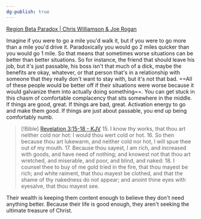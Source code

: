```yaml
---
dg-publish: true
---
```


[Region Beta Paradox | Chris Williamson & Joe Rogan](https://www.youtube.com/shorts/d5c_EZfxJgw)

Imagine if you were to go a mile you'd walk it, but if you were to go more than a mile you'd drive it. Paradoxically you would go 2 miles quicker than you would go 1 mile. So that means that sometimes worse situations can be better than better situations. So for instance, the friend that should leave his job, but it's just passable, his boss isn't that much of a dick, maybe the benefits are okay, whatever, or that person that's in a relationship with someone that they really don't want to stay with, but it's not that bad. ==All of these people would be better off if their situations were worse because it would galvanize them into actually doing something==. You can get stuck in this chasm of comfortable complacency that sits somewhere in the middle. If things are good, great.  If things are bad, great. Activation energy to go and make them good. If things are just about passable, you end up being comfortably numb. 

> [!Bible] [Revelation 3:15-18 - KJV](https://bible-api.com/Revelation+3:15-18?translation=kjv)
> 15. I know thy works, that thou art neither cold nor hot: I would thou wert cold or hot.
> 16. So then because thou art lukewarm, and neither cold nor hot, I will spue thee out of my mouth.
> 17. Because thou sayest, I am rich, and increased with goods, and have need of nothing; and knowest not that thou art wretched, and miserable, and poor, and blind, and naked:
> 18. I counsel thee to buy of me gold tried in the fire, that thou mayest be rich; and white raiment, that thou mayest be clothed, and that  the shame of thy nakedness do not appear; and anoint thine eyes with eyesalve, that thou mayest see.

Their wealth is keeping them content enough to believe they don't need anything better. Because their life is good enough, they aren't seeking the ultimate treasure of Christ. 